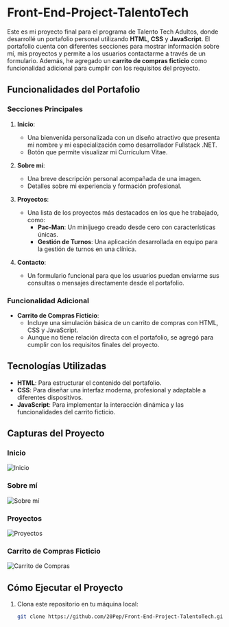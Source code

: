 # Front-End-Project-TalentoTech

Este es mi proyecto final para el programa de Talento Tech Adultos, donde desarrollé un portafolio personal utilizando **HTML**, **CSS** y **JavaScript**. El portafolio cuenta con diferentes secciones para mostrar información sobre mí, mis proyectos y permite a los usuarios contactarme a través de un formulario. Además, he agregado un **carrito de compras ficticio** como funcionalidad adicional para cumplir con los requisitos del proyecto.

## Funcionalidades del Portafolio

### Secciones Principales
1. **Inicio**: 
   - Una bienvenida personalizada con un diseño atractivo que presenta mi nombre y mi especialización como desarrollador Fullstack .NET.
   - Botón que permite visualizar mi Currículum Vitae.

2. **Sobre mí**:
   - Una breve descripción personal acompañada de una imagen.
   - Detalles sobre mi experiencia y formación profesional.

3. **Proyectos**:
   - Una lista de los proyectos más destacados en los que he trabajado, como:
     - **Pac-Man**: Un minijuego creado desde cero con características únicas.
     - **Gestión de Turnos**: Una aplicación desarrollada en equipo para la gestión de turnos en una clínica.

4. **Contacto**:
   - Un formulario funcional para que los usuarios puedan enviarme sus consultas o mensajes directamente desde el portafolio.

### Funcionalidad Adicional
- **Carrito de Compras Ficticio**:
  - Incluye una simulación básica de un carrito de compras con HTML, CSS y JavaScript.
  - Aunque no tiene relación directa con el portafolio, se agregó para cumplir con los requisitos finales del proyecto.

## Tecnologías Utilizadas
- **HTML**: Para estructurar el contenido del portafolio.
- **CSS**: Para diseñar una interfaz moderna, profesional y adaptable a diferentes dispositivos.
- **JavaScript**: Para implementar la interacción dinámica y las funcionalidades del carrito ficticio.

## Capturas del Proyecto
### Inicio
![Inicio](./ruta-a-la-captura-de-inicio.png)

### Sobre mí
![Sobre mí](./ruta-a-la-captura-sobre-mi.png)

### Proyectos
![Proyectos](./ruta-a-la-captura-de-proyectos.png)

### Carrito de Compras Ficticio
![Carrito de Compras](./ruta-a-la-captura-carrito.png)

## Cómo Ejecutar el Proyecto
1. Clona este repositorio en tu máquina local:
   ```bash
   git clone https://github.com/20Pep/Front-End-Project-TalentoTech.git
